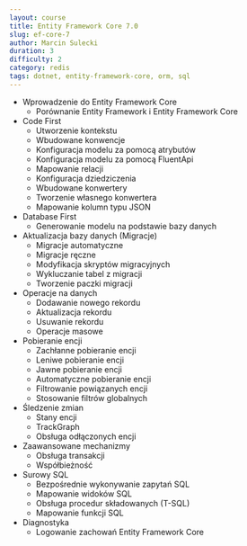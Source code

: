 ```yaml
---
layout: course
title: Entity Framework Core 7.0
slug: ef-core-7
author: Marcin Sulecki
duration: 3
difficulty: 2
category: redis
tags: dotnet, entity-framework-core, orm, sql
---
```


* Wprowadzenie do Entity Framework Core
	* Porównanie Entity Framework i Entity Framework Core	
* Code First
 	* Utworzenie kontekstu
 	* Wbudowane konwencje
 	* Konfiguracja modelu za pomocą atrybutów
 	* Konfiguracja modelu za pomocą FluentApi
 	* Mapowanie relacji
 	* Konfiguracja dziedziczenia
 	* Wbudowane konwertery
 	* Tworzenie własnego konwertera
 	* Mapowanie kolumn typu JSON
* Database First
  * Generowanie modelu na podstawie bazy danych
* Aktualizacja bazy danych (Migracje)
	* Migracje automatyczne
	* Migracje ręczne
 	* Modyfikacja skryptów migracyjnych
 	* Wykluczanie tabel z migracji
	* Tworzenie paczki migracji
* Operacje na danych
	* Dodawanie nowego rekordu
	* Aktualizacja rekordu
	* Usuwanie rekordu
	* Operacje masowe
* Pobieranie encji
	* Zachłanne pobieranie encji
	* Leniwe pobieranie encji
	* Jawne pobieranie encji
	* Automatyczne pobieranie encji
	* Filtrowanie powiązanych encji	
	* Stosowanie filtrów globalnych
* Śledzenie zmian
	* Stany encji  
	* TrackGraph
	* Obsługa odłączonych encji
* Zaawansowane mechanizmy
	* Obsługa transakcji
	* Współbieżność
* Surowy SQL
	* Bezpośrednie wykonywanie zapytań SQL
	* Mapowanie widoków SQL
	* Obsługa procedur składowanych (T-SQL)
	* Mapowanie funkcji SQL
* Diagnostyka
	* Logowanie zachowań Entity Framework Core
